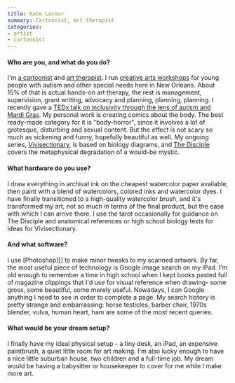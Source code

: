```yaml
---
title: Kate Lacour
summary: Cartoonist, art therapist
categories:
- artist
- cartoonist
---
```


#### Who are you, and what do you do?

I'm [a cartoonist](http://www.sharkbrains.com/ "Kate's website.") and [art therapist](http://www.nolartslearningcenter.com/ "A nonprofit teaching art to young people with special needs."). I run [creative arts workshops](https://www.nolartslearningcenter.com/join-the-stomp-troopers.html "The STOMP Troopers special needs art group.") for young people with autism and other special needs here in New Orleans. About 15% of that is actual hands-on art therapy, the rest is management, supervision, grant writing, advocacy and planning, planning, planning. I recently gave a [TEDx talk on inclusivity through the lens of autism and Mardi Gras](https://www.youtube.com/watch?v=gFN8FOoIVHI "Kate's TEDx talk on YouTube."). My personal work is creating comics about the body. The best ready-made category for it is "body-horror", since it involves a lot of grotesque, disturbing and sexual content. But the effect is not scary so much as sickening and funny, hopefully beautiful as well. My ongoing series, [Vivisectionary](http://studygroupcomics.com/main/vivisectionary-by-kate-lacour/ "Kate's biology-based comic series."), is based on biology diagrams, and [The Disciple](http://studygroupcomics.com/main/disciple-by-kate-lacour/ "Kate's comic about a mystic.") covers the metaphysical degradation of a would-be mystic.

#### What hardware do you use?

I draw everything in archival ink on the cheapest watercolor paper available, then paint with a blend of watercolors, colored inks and watercolor dyes. I have finally transitioned to a high-quality watercolor brush, and it's transformed my art, not so much in terms of the final product, but the ease with which I can arrive there. I use the tarot occasionally for guidance on The Disciple and anatomical references or high school biology texts for ideas for Vivisectionary.

#### And what software?

I use [Photoshop][] to make minor tweaks to my scanned artwork. By far, the most useful piece of technology is Google image search on my iPad. I'm old enough to remember a time in high school when I kept books pasted full of magazine clippings that I'd use for visual reference when drawing- some gross, some beautiful, some merely useful. Nowadays, I can Google anything I need to see in order to complete a page. My search history is pretty strange and embarrassing: horse testicles, barber chair, 1970s blender, vulva, human heart, ham are some of the most recent queries.

#### What would be your dream setup?

I finally have my ideal physical setup - a tiny desk, an iPad, an expensive paintbrush, a quiet little room for art making. I'm also lucky enough to have a nice little suburban house, two children and a full-time job. My dream would be having a babysitter or housekeeper to cover for me while I make more art.